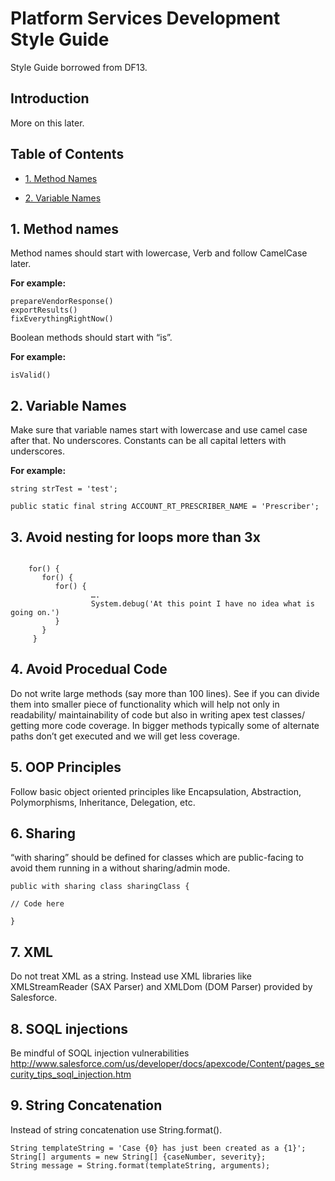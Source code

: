 # Platform Services Development Style Guide

Style Guide borrowed from DF13.

## Introduction

More on this later.

## Table of Contents

* [1. Method Names](#1-method-names)

* [2. Variable Names](#2-variable-names)

## 1. Method names

Method names should start with lowercase, Verb and follow CamelCase later.
    
**For example:**
```
prepareVendorResponse()
exportResults()
fixEverythingRightNow()
```
Boolean methods should start with “is”.

**For example:**
```
isValid()
```
## 2. Variable Names

Make sure that variable names start with lowercase and use camel case after that. No underscores. Constants can be all capital letters with underscores.

**For example:**
```
string strTest = 'test';

public static final string ACCOUNT_RT_PRESCRIBER_NAME = 'Prescriber';
```

## 3. Avoid nesting for loops more than 3x
```
 
    for() {
       for() {
          for() {
                  ….
                  System.debug('At this point I have no idea what is going on.')
          }
       }
     }
```

## 4. Avoid Procedual Code

Do not write large methods (say more than 100 lines). See if you can divide them into smaller piece of functionality which will help not only in readability/ maintainability of code but also in writing apex test classes/ getting more code coverage. In bigger methods typically some of alternate paths don’t get executed and we will get less coverage.
 
## 5. OOP Principles

Follow basic object oriented principles like Encapsulation, Abstraction, Polymorphisms, Inheritance, Delegation, etc.
  
## 6. Sharing

“with sharing” should be defined for classes which are public-facing to avoid them running in a without sharing/admin mode.

```
public with sharing class sharingClass {

// Code here

}
```

## 7. XML

Do not treat XML as a string. Instead use XML libraries like XMLStreamReader (SAX Parser) and XMLDom (DOM Parser) provided by Salesforce.

## 8. SOQL injections

Be mindful of SOQL injection vulnerabilities
http://www.salesforce.com/us/developer/docs/apexcode/Content/pages_security_tips_soql_injection.htm

## 9. String Concatenation

Instead of string concatenation use String.format().

```
String templateString = 'Case {0} has just been created as a {1}';
String[] arguments = new String[] {caseNumber, severity};
String message = String.format(templateString, arguments);
```

